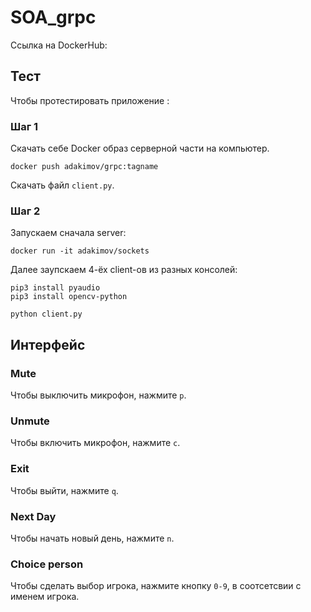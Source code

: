 # SOA_grpc

Ссылка на DockerHub: 

## Тест

Чтобы протестировать приложение :

### Шаг 1

Скачать себе Docker образ серверной части на компьютер.

```
docker push adakimov/grpc:tagname
```

Скачать файл `client.py`.

### Шаг 2

Запускаем сначала server:

```
docker run -it adakimov/sockets
```

Далее заупскаем 4-ёх client-ов из разных консолей:

```
pip3 install pyaudio
pip3 install opencv-python

python client.py 
```

## Интерфейс


### Mute

Чтобы выключить микрофон, нажмите `p`.

### Unmute

Чтобы включить микрофон, нажмите `c`.

### Exit 
Чтобы выйти, нажмите `q`.

### Next Day
Чтобы начать новый день, нажмите `n`.

### Choice person
Чтобы сделать выбор игрока, нажмите кнопку `0-9`, в соотсетсвии с именем игрока.

